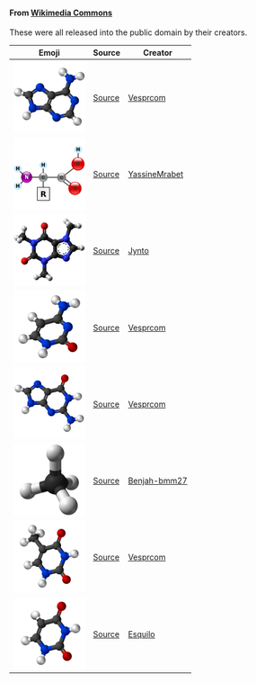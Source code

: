 #### From [Wikimedia Commons](https://commons.wikimedia.org/)

These were all released into the public domain by their creators.

Emoji|Source|Creator
-----|------|-------
![Adenine](adenine.png)|[Source](https://commons.wikimedia.org/wiki/File:Adenine-3D-balls.png)|[Vesprcom](https://commons.wikimedia.org/wiki/Special:Contributions/Vesprcom)
![Amino Acid](amino_acid.png)|[Source](https://commons.wikimedia.org/wiki/File:AminoAcidball.svg)|[YassineMrabet](https://commons.wikimedia.org/wiki/User:YassineMrabet)
![Caffeine](caffeine.png)|[Source](https://commons.wikimedia.org/wiki/File:Caffeine_molecule_ball_from_xtal_(1).png)|[Jynto](https://commons.wikimedia.org/wiki/User:Jynto)
![Cytosine](cytosine.png)|[Source](https://commons.wikimedia.org/wiki/File:Cytosine-3D-balls.png)|[Vesprcom](https://commons.wikimedia.org/wiki/Special:Contributions/Vesprcom)
![Guanine](guanine.png)|[Source](https://commons.wikimedia.org/wiki/File:Guanine-3D-balls.png)|[Vesprcom](https://commons.wikimedia.org/wiki/Special:Contributions/Vesprcom)
![Methane](methane.png)|[Source](https://commons.wikimedia.org/wiki/File:Methane-3D-balls.png)|[Benjah-bmm27](https://commons.wikimedia.org/wiki/User:Benjah-bmm27)
![Thymine](thymine.png)|[Source](https://commons.wikimedia.org/wiki/File:Thymine-3D-balls.png)|[Vesprcom](https://commons.wikimedia.org/wiki/Special:Contributions/Vesprcom)
![Uracil](uracil.png)|[Source](https://commons.wikimedia.org/wiki/File:Uracil-3D-balls.png)|[Esquilo](https://commons.wikimedia.org/wiki/User:Esquilo)
